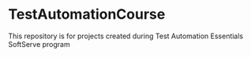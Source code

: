 # TestAutomationCourse
This repository is for projects created during Test Automation Essentials SoftServe program
